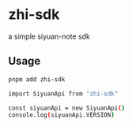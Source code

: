 # zhi-sdk

a simple siyuan-note sdk

## Usage

```bash
pnpm add zhi-sdk
```

```bash
import SiyuanApi from "zhi-sdk"

const siyuanApi = new SiyuanApi()
console.log(siyuanApi.VERSION)
```